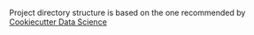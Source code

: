 Project directory structure is based on the one recommended by [Cookiecutter Data Science](https://drivendata.github.io/cookiecutter-data-science)